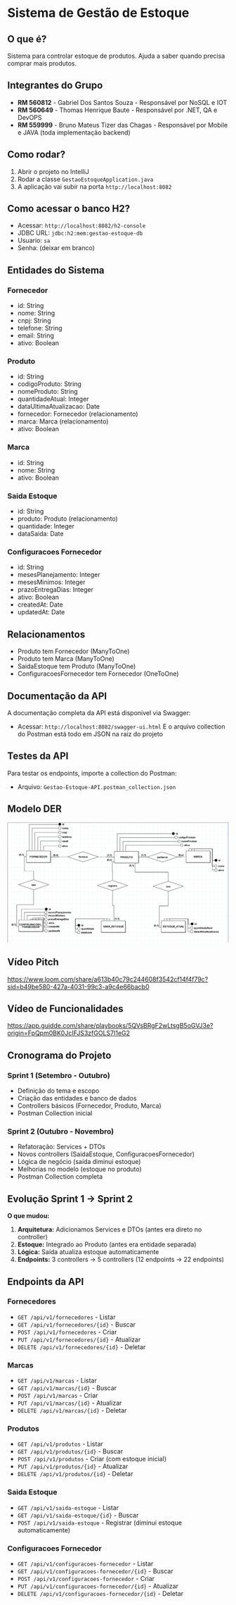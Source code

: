 # Sistema de Gestão de Estoque

## O que é?

Sistema para controlar estoque de produtos. Ajuda a saber quando precisa comprar mais produtos.

## Integrantes do Grupo

- **RM 560812** - Gabriel Dos Santos Souza - Responsável por NoSQL e IOT
- **RM 560649** - Thomas Henrique Baute - Responsável por .NET, QA e DevOPS
- **RM 559999** - Bruno Mateus Tizer das Chagas - Responsável por Mobile e JAVA (toda implementação backend)

## Como rodar?

1. Abrir o projeto no IntelliJ
2. Rodar a classe `GestaoEstoqueApplication.java`
3. A aplicação vai subir na porta `http://localhost:8082`

## Como acessar o banco H2?

- Acessar: `http://localhost:8082/h2-console`
- JDBC URL: `jdbc:h2:mem:gestao-estoque-db`
- Usuario: `sa`
- Senha: (deixar em branco)

## Entidades do Sistema

### Fornecedor
- id: String
- nome: String
- cnpj: String
- telefone: String
- email: String
- ativo: Boolean

### Produto
- id: String
- codigoProduto: String
- nomeProduto: String
- quantidadeAtual: Integer
- dataUltimaAtualizacao: Date
- fornecedor: Fornecedor (relacionamento)
- marca: Marca (relacionamento)
- ativo: Boolean

### Marca
- id: String
- nome: String
- ativo: Boolean

### Saida Estoque
- id: String
- produto: Produto (relacionamento)
- quantidade: Integer
- dataSaida: Date

### Configuracoes Fornecedor
- id: String
- mesesPlanejamento: Integer
- mesesMinimos: Integer
- prazoEntregaDias: Integer
- ativo: Boolean
- createdAt: Date
- updatedAt: Date

## Relacionamentos

- Produto tem Fornecedor (ManyToOne)
- Produto tem Marca (ManyToOne)
- SaidaEstoque tem Produto (ManyToOne)
- ConfiguracoesFornecedor tem Fornecedor (OneToOne)

## Documentação da API

A documentação completa da API está disponível via Swagger:
- Acessar: `http://localhost:8082/swagger-ui.html`
E o arquivo collection do Postman está todo em JSON na raiz do projeto

## Testes da API

Para testar os endpoints, importe a collection do Postman:
- Arquivo: `Gestao-Estoque-API.postman_collection.json`


## Modelo DER
![img.png](img.png)

## Vídeo Pitch
https://www.loom.com/share/a613b40c79c244608f3542cf14f4f79c?sid=b49be580-427a-4031-99c3-a9c4e66bacb0

## Vídeo de Funcionalidades
https://app.guidde.com/share/playbooks/5QVsBRgF2wLtsgB5oGVJ3e?origin=FpQpm0BK0JcIFJS3zfGOLS7I1eG2

## Cronograma do Projeto

### Sprint 1 (Setembro - Outubro)
- Definição do tema e escopo
- Criação das entidades e banco de dados
- Controllers básicos (Fornecedor, Produto, Marca)
- Postman Collection inicial

### Sprint 2 (Outubro - Novembro)
- Refatoração: Services + DTOs
- Novos controllers (SaidaEstoque, ConfiguracoesFornecedor)
- Lógica de negócio (saída diminui estoque)
- Melhorias no modelo (estoque no produto)
- Postman Collection completa

## Evolução Sprint 1 → Sprint 2

**O que mudou:**

1. **Arquitetura:** Adicionamos Services e DTOs (antes era direto no controller)
2. **Estoque:** Integrado ao Produto (antes era entidade separada)
3. **Lógica:** Saída atualiza estoque automaticamente
4. **Endpoints:** 3 controllers → 5 controllers (12 endpoints → 22 endpoints)

## Endpoints da API

### Fornecedores
- `GET /api/v1/fornecedores` - Listar
- `GET /api/v1/fornecedores/{id}` - Buscar
- `POST /api/v1/fornecedores` - Criar
- `PUT /api/v1/fornecedores/{id}` - Atualizar
- `DELETE /api/v1/fornecedores/{id}` - Deletar

### Marcas
- `GET /api/v1/marcas` - Listar
- `GET /api/v1/marcas/{id}` - Buscar
- `POST /api/v1/marcas` - Criar
- `PUT /api/v1/marcas/{id}` - Atualizar
- `DELETE /api/v1/marcas/{id}` - Deletar

### Produtos
- `GET /api/v1/produtos` - Listar
- `GET /api/v1/produtos/{id}` - Buscar
- `POST /api/v1/produtos` - Criar (com estoque inicial)
- `PUT /api/v1/produtos/{id}` - Atualizar
- `DELETE /api/v1/produtos/{id}` - Deletar

### Saida Estoque
- `GET /api/v1/saida-estoque` - Listar
- `GET /api/v1/saida-estoque/{id}` - Buscar
- `POST /api/v1/saida-estoque` - Registrar (diminui estoque automaticamente)

### Configuracoes Fornecedor
- `GET /api/v1/configuracoes-fornecedor` - Listar
- `GET /api/v1/configuracoes-fornecedor/{id}` - Buscar
- `POST /api/v1/configuracoes-fornecedor` - Criar
- `PUT /api/v1/configuracoes-fornecedor/{id}` - Atualizar
- `DELETE /api/v1/configuracoes-fornecedor/{id}` - Deletar